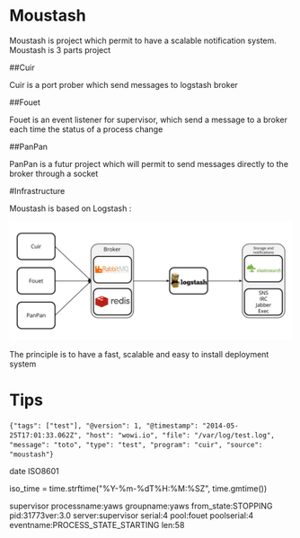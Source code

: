 Moustash
========

Moustash is project which permit to have a scalable notification system.
Moustash is 3 parts project

##Cuir

Cuir is a port prober which send messages to logstash broker

##Fouet

Fouet is an event listener for supervisor, which send a message to a broker each time the status of a process change

##PanPan

PanPan is a futur project which will permit to send messages directly to the broker through a socket

#Infrastructure

Moustash is based on Logstash :

![Moustash](docs/Moustash.jpg)

The principle is to have a fast, scalable and easy to install deployment system


# Tips

```{"tags": ["test"], "@version": 1, "@timestamp": "2014-05-25T17:01:33.062Z", "host": "wowi.io", "file": "/var/log/test.log", "message": "toto", "type": "test", "program": "cuir", "source": "moustash"}```

date ISO8601

 iso_time = time.strftime("%Y-%m-%dT%H:%M:%SZ", time.gmtime())

supervisor
processname:yaws groupname:yaws from_state:STOPPING pid:31773ver:3.0 server:supervisor serial:4 pool:fouet poolserial:4 eventname:PROCESS_STATE_STARTING len:58
